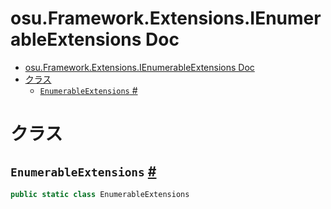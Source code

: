 # osu.Framework.Extensions.IEnumerableExtensions Doc
- [osu.Framework.Extensions.IEnumerableExtensions Doc](#osuframeworkextensionsienumerableextensions-doc)
- [クラス](#クラス)
  - [`EnumerableExtensions` #](#enumerableextensions-)


# クラス
## `EnumerableExtensions` [#](https://github.com/ppy/osu-framework/blob/master/osu.Framework/Extensions/IEnumerableExtensions/EnumerableExtensions.cs#L12)
```csharp
public static class EnumerableExtensions
```